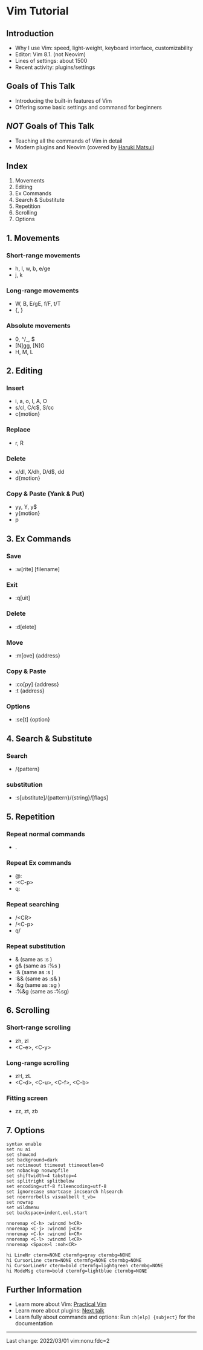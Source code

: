 # Vim Tutorial

## Introduction
- Why I use Vim: speed, light-weight, keyboard interface, customizability
- Editor: Vim 8.1. (not Neovim)
- Lines of settings: about 1500
- Recent activity: plugins/settings

## Goals of This Talk
- Introducing the built-in features of Vim
- Offering some basic settings and commansd for beginners

## _NOT_ Goals of This Talk
- Teaching all the commands of Vim in detail 
- Modern plugins and Neovim (covered by [Haruki Matsui](https://github.com/matsui54))

## Index
1. Movements
2. Editing
3. Ex Commands
4. Search & Substitute
5. Repetition
6. Scrolling
7. Options

## 1. Movements
### Short-range movements
- h, l, w, b, e/ge
- j, k
### Long-range movements
- W, B, E/gE, f/F, t/T
- {, }
### Absolute movements
- 0, ^/\_, $
- [N]gg, [N]G
- H, M, L

## 2. Editing
### Insert
- i, a, o, I, A, O
- s/cl, C/c$, S/cc
- c{motion}
### Replace
- r, R
### Delete
- x/dl, X/dh, D/d$, dd
- d{motion}
### Copy & Paste (Yank & Put)
- yy, Y, y$
- y{motion}
- p

## 3. Ex Commands
### Save
- :w\[rite] [filename]
### Exit
- :q[uit]
### Delete
- :d[elete]
### Move
- :m[ove] {address}
### Copy & Paste
- :co[py] {address}
- :t {address}
### Options
- :se[t] {option}

## 4. Search & Substitute
### Search
- /{pattern}
### substitution
- :s[ubstitute]/{pattern}/{string}/[flags]

## 5. Repetition
### Repeat normal commands
- .
### Repeat Ex commands
- @:
- :\<C-p>
- q:
### Repeat searching
- /\<CR>
- /\<C-p>
- q/
### Repeat substitution
- &    (same as :s  )
- g&   (same as :%s )
- :&   (same as :s  )
- :&&  (same as :s& )
- :&g  (same as :sg )
- :%&g (same as :%sg)

## 6. Scrolling
### Short-range scrolling
- zh, zl
- \<C-e>, \<C-y>
### Long-range scrolling
- zH, zL
- \<C-d>, \<C-u>, \<C-f>, \<C-b>
### Fitting screen
- zz, zt, zb

## 7. Options
```vim
syntax enable
set nu ai
set showcmd
set background=dark
set notimeout ttimeout ttimeoutlen=0
set nobackup noswapfile
set shiftwidth=4 tabstop=4
set splitright splitbelow
set encoding=utf-8 fileencoding=utf-8
set ignorecase smartcase incsearch hlsearch
set noerrorbells visualbell t_vb=
set nowrap
set wildmenu
set backspace=indent,eol,start

nnoremap <C-h> :wincmd h<CR>
nnoremap <C-j> :wincmd j<CR>
nnoremap <C-k> :wincmd k<CR>
nnoremap <C-l> :wincmd l<CR>
nnoremap <Space>l :noh<CR>

hi LineNr cterm=NONE ctermfg=gray ctermbg=NONE
hi CursorLine cterm=NONE ctermfg=NONE ctermbg=NONE
hi CursorLineNr cterm=bold ctermfg=lightgreen ctermbg=NONE
hi ModeMsg cterm=bold ctermfg=lightblue ctermbg=NONE
```

## Further Information
- Learn more about Vim: [Practical Vim](https://www.amazon.co.jp/-/en/Drew-Neil/dp/1680501275)
- Learn more about plugins: [Next talk](https://drive.google.com/file/d/1R2_KZ0vl1LU7PCRCU8Go8Yllkkb7wHUW/view?usp=sharing)
- Learn fully about commands and options: Run `:h[elp] {subject}` for the documentation

---
Last change: 2022/03/01
vim:nonu:fdc=2
